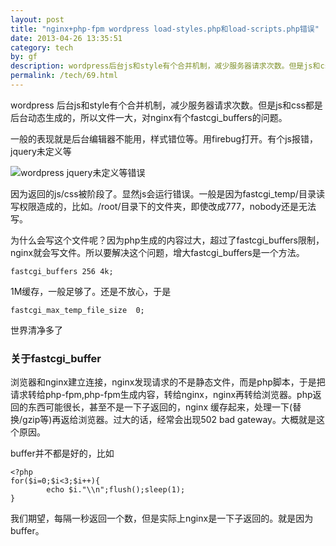```yaml
---
layout: post
title: "nginx+php-fpm wordpress load-styles.php和load-scripts.php错误"
date: 2013-04-26 13:35:51
category: tech
by: gf
description: wordpress后台js和style有个合并机制，减少服务器请求次数。但是js和css都是后台动态生成的，所以文件一大，对nginx有个fastcgi_buffers的问题。一般的表现就是后台编辑器不能用
permalink: /tech/69.html
---
```

wordpress 后台js和style有个合并机制，减少服务器请求次数。但是js和css都是后台动态生成的，所以文件一大，对nginx有个fastcgi\_buffers的问题。

一般的表现就是后台编辑器不能用，样式错位等。用firebug打开。有个js报错，jquery未定义等

![wordpress jquery未定义等错误][wordpress jquery]

因为返回的js/css被阶段了。显然js会运行错误。一般是因为fastcgi\_temp/目录读写权限造成的，比如。/root/目录下的文件夹，即使改成777，nobody还是无法写。

为什么会写这个文件呢？因为php生成的内容过大，超过了fastcgi\_buffers限制，nginx就会写文件。所以要解决这个问题，增大fastcgi\_buffers是一个方法。

    fastcgi_buffers 256 4k;

1M缓存，一般足够了。还是不放心，于是

    fastcgi_max_temp_file_size  0;

世界清净多了

### 关于fastcgi\_buffer ###

浏览器和nginx建立连接，nginx发现请求的不是静态文件，而是php脚本，于是把请求转给php-fpm,php-fpm生成内容，转给nginx，nginx再转给浏览器。php返回的东西可能很长，甚至不是一下子返回的，nginx 缓存起来，处理一下(替换/gzip等)再返给浏览器。过大的话，经常会出现502 bad gateway。大概就是这个原因。

buffer并不都是好的，比如

    <?php
    for($i=0;$i<3;$i++){
            echo $i."\\n";flush();sleep(1);
    }

我们期望，每隔一秒返回一个数，但是实际上nginx是一下子返回的。就是因为buffer。


[wordpress jquery]: http://www.gfzj.us/gfzjus_blog/tech/2014-10-22/02a66a26911132e285459169bcd05229.jpg